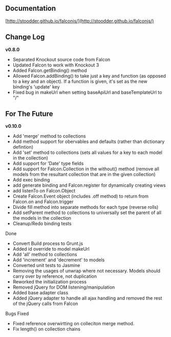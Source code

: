 ## Documentation
[http://stoodder.github.io/falconjs/](http://stoodder.github.io/falconjs/)

## Change Log
**v0.8.0**
* Separated Knockout source code from Falcon
* Updated Falcon to work with Knockout 3
* Added Falcon.getBinding() method
* Allowed Falcon.addBinding() to take just a key and function (as opposed to a key and an object). If a function is given, it's set as the new binding's 'update' key
* Fixed bug in makeUrl when setting baseApiUrl and baseTemplateUrl to "/"


## For The Future
**v0.10.0**
* Add 'merge' method to collections
* Add method support for obervables and defaults (rather than dictionary defintion)
* Add 'set' method to collections (sets all values for a key to each model in the collection)
* Add support for 'Date' type fields
* Add support for Falcon.Collection in the without() method (remove all models from the resultant collection that are in the given collection)
* Add exec binding
* add generate binding and Falcon.register for dynamically creating views
* add listenTo on Falcon.Object
* Create Falcon.Event object (includes .off method) to return from Falcon.on and Falcon.trigger
* Divide fill method into separate methods for each type (reverse rolls)
* Add setParent method to collections to universally set the parent of all the models in the collection
* Cleanup/Redo binding tests

Done
* Convert Build process to Grunt.js
* Added id override to model makeUrl
* Add 'all' method to collections
* Add 'increment' and 'decrement' to models
* Converted unit tests to Jasmine
* Removing the usages of unwrap where not necessary. Models should carry over by reference, not duplication
* Reworked the initialization process
* Removed jQuery for DOM listening/manipulation
* Added base adapter class
* Added jQuery adapter to handle all ajax handling and removed the rest of the jQuery calls from Falcon

Bugs Fixed
* Fixed reference overwirtting on colleciton merge method.
* Fix length() on collection chains